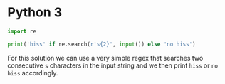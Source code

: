 # Python 3

```python
import re

print('hiss' if re.search(r's{2}', input()) else 'no hiss')
```

For this solution we can use a very simple regex that searches two consecutive `s` characters in the input string and we then print `hiss` or `no hiss` accordingly.